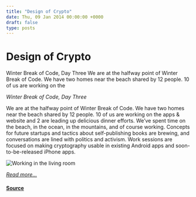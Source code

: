 ```yaml
---
title: "Design of Crypto"
date: Thu, 09 Jan 2014 00:00:00 +0000
draft: false
type: posts
---
```

# Design of Crypto





 Winter Break of Code, Day Three We are at the halfway point of Winter Break of Code. We have two homes near the beach shared by 12 people. 10 of us are working on the

_Winter Break of Code, Day Three_

We are at the halfway point of Winter Break of Code. We have two homes near the beach shared by 12 people. 10 of us are working on the apps & website and 2 are leading up delicious dinner efforts. We’ve spent time on the beach, in the ocean, in the mountains, and of course working. Concepts for future startups and tactics about self-publishing books are brewing, and conversations are lined with politics and activism. Work sessions are focused on making cryptography usable in existing Android apps and soon-to-be-released iPhone apps.

![Working in the living room](/blog/images/meghana-wboc-working.jpg)

[_Read more..._](https://signal.org/blog/design-of-crypto/)

#### [Source](https://signal.org/blog/design-of-crypto/)

